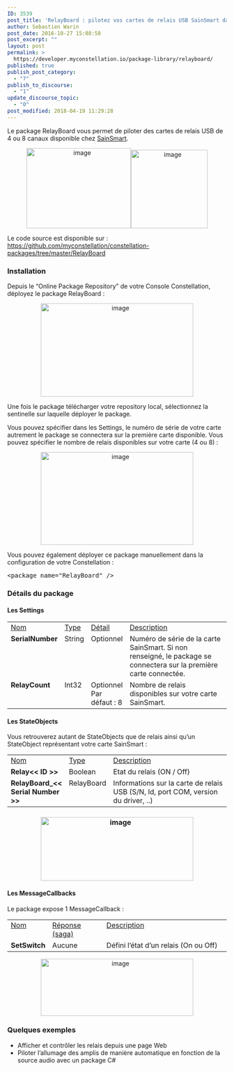 ```yaml
---
ID: 3539
post_title: 'RelayBoard : pilotez vos cartes de relais USB SainSmart dans Constellation'
author: Sebastien Warin
post_date: 2016-10-27 15:08:58
post_excerpt: ""
layout: post
permalink: >
  https://developer.myconstellation.io/package-library/relayboard/
published: true
publish_post_category:
  - "7"
publish_to_discourse:
  - "1"
update_discourse_topic:
  - "0"
post_modified: 2018-04-19 11:29:28
---
```

Le package RelayBoard vous permet de piloter des cartes de relais USB de 4 ou 8 canaux disponible chez <a href="http://www.sainsmart.com/">SainSmart</a>.

<p align="center"><a href="http://www.sainsmart.com/sainsmart-4-channel-12-v-usb-relay-board-module-controller-for-automation-robotics-1.html"><img style="background-image: none; padding-top: 0px; padding-left: 0px; display: inline; padding-right: 0px; border-width: 0px;" title="image" src="https://developer.myconstellation.io/wp-content/uploads/2016/10/image-142.png" alt="image" width="240" height="184" border="0" /></a><a href="http://www.sainsmart.com/sainsmart-4-channel-5v-usb-relay-board-module-controller-for-automation-robotics.html"><img style="background-image: none; padding-top: 0px; padding-left: 0px; display: inline; padding-right: 0px; border-width: 0px;" title="image" src="https://developer.myconstellation.io/wp-content/uploads/2016/10/image-143.png" alt="image" width="176" height="180" border="0" /></a></p>

Le code source est disponible sur : <a href="https://github.com/myconstellation/constellation-packages/tree/master/RelayBoard">https://github.com/myconstellation/constellation-packages/tree/master/RelayBoard</a>

<h3>Installation</h3>

Depuis le “Online Package Repository” de votre Console Constellation, déployez le package RelayBoard :

<p align="center"><a href="https://developer.myconstellation.io/wp-content/uploads/2016/10/image-144.png"><img style="background-image: none; padding-top: 0px; padding-left: 0px; display: inline; padding-right: 0px; border-width: 0px;" title="image" src="https://developer.myconstellation.io/wp-content/uploads/2016/10/image_thumb-130.png" alt="image" width="350" height="214" border="0" /></a></p>

Une fois le package télécharger votre repository local, sélectionnez la sentinelle sur laquelle déployer le package.

Vous pouvez spécifier dans les Settings, le numéro de série de votre carte autrement le package se connectera sur la première carte disponible. Vous pouvez spécifier le nombre de relais disponibles sur votre carte (4 ou 8) :

<p align="center"><a href="https://developer.myconstellation.io/wp-content/uploads/2016/10/image-145.png"><img style="background-image: none; padding-top: 0px; padding-left: 0px; display: inline; padding-right: 0px; border-width: 0px;" title="image" src="https://developer.myconstellation.io/wp-content/uploads/2016/10/image_thumb-131.png" alt="image" width="350" height="213" border="0" /></a></p>

<p align="left">Vous pouvez également déployer ce package manuellement dans la configuration de votre Constellation :</p>

<pre class="lang:html5 decode:true">&lt;package name="RelayBoard" /&gt;</pre>

<h3>Détails du package</h3>

<h4>Les Settings</h4>

<table border="0" width="100%" cellspacing="0" cellpadding="2">
<tbody>
<tr>
<td valign="top" width="10"><u>Nom</u></td>
<td valign="top" width="10"><u>Type</u></td>
<td valign="top" width="10"><u>Détail</u></td>
<td valign="top" width="478"><u>Description</u></td>
</tr>
<tr>
<td valign="top" width="10"><strong>SerialNumber</strong></td>
<td valign="top" width="10">String</td>
<td valign="top" width="10">Optionnel</td>
<td valign="top" width="478">Numéro de série de la carte SainSmart. Si non renseigné, le package se connectera sur la première carte connectée.</td>
</tr>
<tr>
<td valign="top" width="10"><strong>RelayCount</strong></td>
<td valign="top" width="10">Int32</td>
<td valign="top" width="10">Optionnel
Par défaut : 8</td>
<td valign="top" width="478">Nombre de relais disponibles sur votre carte SainSmart.</td>
</tr>
</tbody>
</table>

<h4>Les StateObjects</h4>

Vous retrouverez autant de StateObjects que de relais ainsi qu’un StateObject représentant votre carte SainSmart :

<table border="0" width="100%" cellspacing="0" cellpadding="2">
<tbody>
<tr>
<td valign="top" width="10"><u>Nom</u></td>
<td valign="top" width="10"><u>Type</u></td>
<td valign="top" width="446"><u>Description</u></td>
</tr>
<tr>
<td valign="top" width="10"><strong>Relay&lt;&lt; ID &gt;&gt;</strong></td>
<td valign="top" width="10">Boolean</td>
<td valign="top" width="446">Etat du relais (ON / Off)</td>
</tr>
<tr>
<td valign="top" width="10"><strong>RelayBoard_&lt;&lt; Serial Number &gt;&gt;</strong></td>
<td valign="top" width="10">RelayBoard</td>
<td valign="top" width="446">Informations sur la carte de relais USB (S/N, Id, port COM, version du driver, ..)</td>
</tr>
</tbody>
</table>

<h3 align="center"><a href="https://developer.myconstellation.io/wp-content/uploads/2016/10/image-146.png"><img style="background-image: none; padding-top: 0px; padding-left: 0px; display: inline; padding-right: 0px; border-width: 0px;" title="image" src="https://developer.myconstellation.io/wp-content/uploads/2016/10/image_thumb-132.png" alt="image" width="350" height="146" border="0" /></a></h3>

<h4 align="left">Les MessageCallbacks</h4>

Le package expose 1 MessageCallback :

<table border="0" width="100%" cellspacing="0" cellpadding="2">
<tbody>
<tr>
<td valign="top" width="10"><u>Nom</u></td>
<td valign="top" width="141"><u>Réponse (saga)</u></td>
<td valign="top" width="407"><u>Description</u></td>
</tr>
<tr>
<td valign="top" width="10"><strong>SetSwitch</strong></td>
<td valign="top" width="141">Aucune</td>
<td valign="top" width="407">Défini l’état d’un relais (On ou Off)</td>
</tr>
</tbody>
</table>

<p align="center"><a href="https://developer.myconstellation.io/wp-content/uploads/2016/10/image-147.png"><img style="background-image: none; padding-top: 0px; padding-left: 0px; display: inline; padding-right: 0px; border-width: 0px;" title="image" src="https://developer.myconstellation.io/wp-content/uploads/2016/10/image_thumb-133.png" alt="image" width="350" height="131" border="0" /></a></p>

<h3 align="left">Quelques exemples</h3>

<ul>
    <li>Afficher et contrôler les relais depuis une page Web</li>
    <li>Piloter l’allumage des amplis de manière automatique en fonction de la source audio avec un package C#</li>
</ul>
